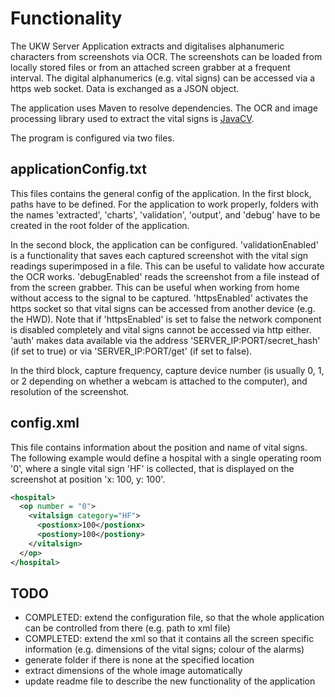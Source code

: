 # Functionality

The UKW Server Application extracts and digitalises alphanumeric characters from screenshots via OCR. The screenshots can be loaded from locally stored files or from an attached screen grabber at a frequent interval. The digital alphanumerics (e.g. vital signs) can be accessed via a https web socket. Data is exchanged as a JSON object.

The application uses Maven to resolve dependencies. The OCR and image processing library used to extract the vital signs is [JavaCV](https://github.com/bytedeco/javacv).

The program is configured via two files.

## applicationConfig.txt
This files contains the general config of the application. In the first block, paths have to be defined. For the application to work properly, folders with the names 'extracted', 'charts', 'validation', 'output', and 'debug' have to be created in the root folder of the application.

In the second block, the application can be configured. 'validationEnabled' is a functionality that saves each captured screenshot with the vital sign readings superimposed in a file. This can be useful to validate how accurate the OCR works. 'debugEnabled' reads the screenshot from a file instead of from the screen grabber. This can be useful when working from home without access to the signal to be captured. 'httpsEnabled' activates the https socket so that vital signs can be accessed from another device (e.g. the HWD). Note that if 'httpsEnabled' is set to false the network component is disabled completely and vital signs cannot be accessed via http either. 'auth' makes data available via the address 'SERVER_IP:PORT/secret_hash' (if set to true) or via 'SERVER_IP:PORT/get' (if set to false).

In the third block, capture frequency, capture device number (is usually 0, 1, or 2 depending on whether a webcam is attached to the computer), and resolution of the screenshot.


## config.xml
This file contains information about the position and name of vital signs. The following example would define a hospital with a single operating room '0', where a single vital sign 'HF' is collected, that is displayed on the screenshot at position 'x: 100, y: 100'.

```xml
<hospital>
  <op number = "0">
    <vitalsign category="HF">
      <postionx>100</postionx>
      <postiony>100</postiony>
    </vitalsign>
  </op>
</hospital>
```

## TODO
- COMPLETED: extend the configuration file, so that the whole application can be controlled from there (e.g. path to xml file)
- COMPLETED: extend the xml so that it contains all the screen specific information (e.g. dimensions of the vital signs; colour of the alarms)
- generate folder if there is none at the specified location
- extract dimensions of the whole image automatically
- update readme file to describe the new functionality of the application
